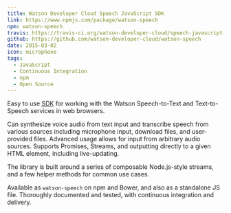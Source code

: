 ```yaml
---
title: Watson Developer Cloud Speech JavaScript SDK
link: https://www.npmjs.com/package/watson-speech
npm: watson-speech
travis: https://travis-ci.org/watson-developer-cloud/speech-javascript-sdk
github: https://github.com/watson-developer-cloud/watson-speech
date: 2015-03-02
icon: microphone
tags:
  - JavaScript
  - Continuous Integration
  - npm
  - Open Source
---
```


Easy to use <abbr title="Software Development Kit">SDK</abbr> for working with the Watson Speech-to-Text and Text-to-Speech services in web browsers.

Can synthesize voice audio from text input and transcribe speech from various sources including microphone input, download files, and user-provided files. 
Advanced usage allows for input from arbitrary audio sources.
Supports Promises, Streams, and outputting directly to a given HTML element, including live-updating.

The library is built around a series of composable Node.js-style streams, and a few helper methods for common use cases. 

Available as `watson-speech` on npm and Bower, and also as a standalone JS file. Thoroughly documented and tested, with continuous integration and delivery.

